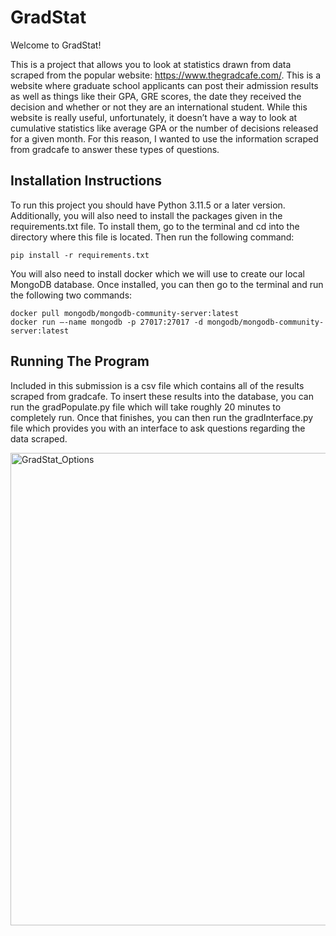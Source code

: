 # GradStat

Welcome to GradStat! 

This is a project that allows you to look at statistics drawn from data scraped from the popular website: https://www.thegradcafe.com/. This is a website where graduate school applicants can post their admission results as well as things like their GPA, GRE scores, the date they received the decision and whether or not they are an international student. While this website is really useful, unfortunately, it doesn’t have a way to look at cumulative statistics like average GPA or the number of decisions released for a given month. For this reason, I wanted to use the information scraped from gradcafe to answer these types of questions. 

## Installation Instructions

To run this project you should have Python 3.11.5 or a later version. Additionally, you will also need to install the packages given in the requirements.txt file. To install them, go to the terminal and cd into the directory where this file is located. Then run the following command:


	pip install -r requirements.txt


You will also need to install docker which we will use to create our local MongoDB database. Once installed, you can then go to the terminal and run the following two commands:


	docker pull mongodb/mongodb-community-server:latest
	docker run —-name mongodb -p 27017:27017 -d mongodb/mongodb-community-server:latest



## Running The Program

Included in this submission is a csv file which contains all of the results scraped from gradcafe. To insert these results into the database, you can run the gradPopulate.py file which will take roughly 20 minutes to completely run. Once that finishes, you can then run the gradInterface.py file which provides you with an interface to ask questions regarding the data scraped. 



<img width="756" alt="GradStat_Options" src="https://github.com/fkhan000/GradStat/assets/78983433/a5b2de70-a6a3-4726-8571-5f96ddff38ec">
